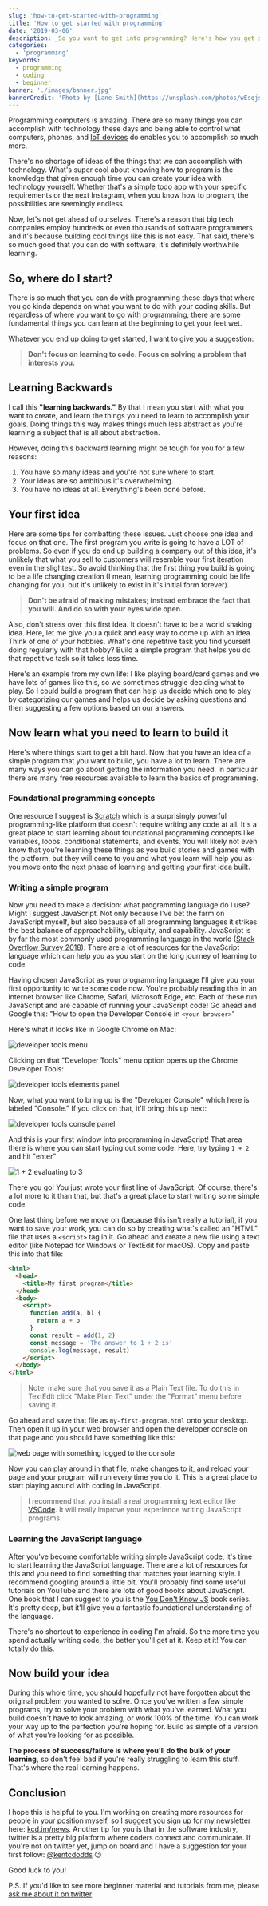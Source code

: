```yaml
---
slug: 'how-to-get-started-with-programming'
title: 'How to get started with programming'
date: '2019-03-06'
description: _So you want to get into programming? Here's how you get started._
categories:
  - 'programming'
keywords:
  - programming
  - coding
  - beginner
banner: './images/banner.jpg'
bannerCredit: 'Photo by [Lane Smith](https://unsplash.com/photos/wEsqjsjIDLs)'
---
```


Programming computers is amazing. There are so many things you can accomplish
with technology these days and being able to control what computers, phones, and
[IoT devices](https://en.wikipedia.org/wiki/Internet_of_things) do enables you
to accomplish so much more.

There's no shortage of ideas of the things that we can accomplish with
technology. What's super cool about knowing how to program is the knowledge that
given enough time you can create your idea with technology yourself. Whether
that's [a simple todo app](/blog/building-production-apps-100-in-the-browser)
with your specific requirements or the next Instagram, when you know how to
program, the possibilities are seemingly endless.

Now, let's not get ahead of ourselves. There's a reason that big tech companies
employ hundreds or even thousands of software programmers and it's because
building cool things like this is not easy. That said, there's so much good that
you can do with software, it's definitely worthwhile learning.

## So, where do I start?

There is so much that you can do with programming these days that where you go
kinda depends on what you want to do with your coding skills. But regardless of
where you want to go with programming, there are some fundamental things you can
learn at the beginning to get your feet wet.

Whatever you end up doing to get started, I want to give you a suggestion:

> **Don't focus on learning to code. Focus on solving a problem that interests
> you.**

## Learning Backwards

I call this **"learning backwards."** By that I mean you start with what you
want to create, and learn the things you need to learn to accomplish your goals.
Doing things this way makes things much less abstract as you're learning a
subject that is all about abstraction.

However, doing this backward learning might be tough for you for a few reasons:

1. You have so many ideas and you're not sure where to start.
2. Your ideas are so ambitious it's overwhelming.
3. You have no ideas at all. Everything's been done before.

## Your first idea

Here are some tips for combatting these issues. Just choose one idea and focus
on that one. The first program you write is going to have a LOT of problems. So
even if you do end up building a company out of this idea, it's unlikely that
what you sell to customers will resemble your first iteration even in the
slightest. So avoid thinking that the first thing you build is going to be a
life changing creation (I mean, learning programming could be life changing for
you, but it's unlikely to exist in it's initial form forever).

> **Don't be afraid of making mistakes; instead embrace the fact that you will.
> And do so with your eyes wide open.**

Also, don't stress over this first idea. It doesn't have to be a world shaking
idea. Here, let me give you a quick and easy way to come up with an idea. Think
of one of your hobbies. What's one repetitive task you find yourself doing
regularly with that hobby? Build a simple program that helps you do that
repetitive task so it takes less time.

Here's an example from my own life: I like playing board/card games and we have
lots of games like this, so we sometimes struggle deciding what to play. So I
could build a program that can help us decide which one to play by categorizing
our games and helps us decide by asking questions and then suggesting a few
options based on our answers.

## Now learn what you need to learn to build it

Here's where things start to get a bit hard. Now that you have an idea of a
simple program that you want to build, you have a lot to learn. There are many
ways you can go about getting the information you need. In particular there are
many free resources available to learn the basics of programming.

### Foundational programming concepts

One resource I suggest is [Scratch](https://scratch.mit.edu) which is a
surprisingly powerful programming-like platform that doesn't require writing any
code at all. It's a great place to start learning about foundational programming
concepts like variables, loops, conditional statements, and events. You will
likely not even know that you're learning these things as you build stories and
games with the platform, but they will come to you and what you learn will help
you as you move onto the next phase of learning and getting your first idea
built.

### Writing a simple program

Now you need to make a decision: what programming language do I use? Might I
suggest JavaScript. Not only because I've bet the farm on JavaScript myself, but
also because of all programming languages it strikes the best balance of
approachability, ubiquity, and capability. JavaScript is by far the most
commonly used programming language in the world
([Stack Overflow Survey 2018](https://insights.stackoverflow.com/survey/2018/#technology)).
There are a lot of resources for the JavaScript language which can help you as
you start on the long journey of learning to code.

Having chosen JavaScript as your programming language I'll give you your first
opportunity to write some code now. You're probably reading this in an internet
browser like Chrome, Safari, Microsoft Edge, etc. Each of these run JavaScript
and are capable of running your JavaScript code! Go ahead and Google this: "How
to open the Developer Console in `<your browser>`"

Here's what it looks like in Google Chrome on Mac:

![developer tools menu](./images/devtools-menu.png)

Clicking on that "Developer Tools" menu option opens up the Chrome Developer
Tools:

![developer tools elements panel](./images/devtools.png)

Now, what you want to bring up is the "Developer Console" which here is labeled
"Console." If you click on that, it'll bring this up next:

![developer tools console panel](./images/devtools-console.png)

And this is your first window into programming in JavaScript! That area there is
where you can start typing out some code. Here, try typing `1 + 2` and hit
"enter"

![1 + 2 evaluating to 3](./images/1plus2.png)

There you go! You just wrote your first line of JavaScript. Of course, there's a
lot more to it than that, but that's a great place to start writing some simple
code.

One last thing before we move on (because this isn't really a tutorial), if you
want to save your work, you can do so by creating what's called an "HTML" file
that uses a `<script>` tag in it. Go ahead and create a new file using a text
editor (like Notepad for Windows or TextEdit for macOS). Copy and paste this
into that file:

```html
<html>
  <head>
    <title>My first program</title>
  </head>
  <body>
    <script>
      function add(a, b) {
        return a + b
      }
      const result = add(1, 2)
      const message = 'The answer to 1 + 2 is'
      console.log(message, result)
    </script>
  </body>
</html>
```

> Note: make sure that you save it as a Plain Text file. To do this in TextEdit
> click "Make Plain Text" under the "Format" menu before saving it.

Go ahead and save that file as `my-first-program.html` onto your desktop. Then
open it up in your web browser and open the developer console on that page and
you should have something like this:

![web page with something logged to the console](./images/my-first-program.png)

Now you can play around in that file, make changes to it, and reload your page
and your program will run every time you do it. This is a great place to start
playing around with coding in JavaScript.

> I recommend that you install a real programming text editor like
> [VSCode](https://code.visualstudio.com). It will really improve your
> experience writing JavaScript programs.

### Learning the JavaScript language

After you've become comfortable writing simple JavaScript code, it's time to
start learning the JavaScript language. There are a lot of resources for this
and you need to find something that matches your learning style. I recommend
googling around a little bit. You'll probably find some useful tutorials on
YouTube and there are lots of good books about JavaScript. One book that I can
suggest to you is the
[You Don't Know JS](https://github.com/getify/You-Dont-Know-JS) book series.
It's pretty deep, but it'll give you a fantastic foundational understanding of
the language.

There's no shortcut to experience in coding I'm afraid. So the more time you
spend actually writing code, the better you'll get at it. Keep at it! You can
totally do this.

## Now build your idea

During this whole time, you should hopefully not have forgotten about the
original problem you wanted to solve. Once you've written a few simple programs,
try to solve your problem with what you've learned. What you build doesn't have
to look amazing, or work 100% of the time. You can work your way up to the
perfection you're hoping for. Build as simple of a version of what you're
looking for as possible.

**The process of success/failure is where you'll do the bulk of your learning,**
so don't feel bad if you're really struggling to learn this stuff. That's where
the real learning happens.

## Conclusion

I hope this is helpful to you. I'm working on creating more resources for people
in your position myself, so I suggest you sign up for my newsletter here:
[kcd.im/news](https://kcd.im/news). Another tip for you is that in the software
industry, twitter is a pretty big platform where coders connect and communicate.
If you're not on twitter yet, jump on board and I have a suggestion for your
first follow: [@kentcdodds](https://twitter.com/kentcdodds) 😉

Good luck to you!

P.S. If you'd like to see more beginner material and tutorials from me, please
[ask me about it on twitter](https://twitter.com/intent/tweet?url=https%3A%2F%2Fkentcdodds.com%2Fblog%2Fhow-to-get-started-with-programming&text=Hey,%20@kentcdodds,%20I%27d%20love%20it%20if%20you%20could%20create%20more%20beginner%20programmer%20content!)
